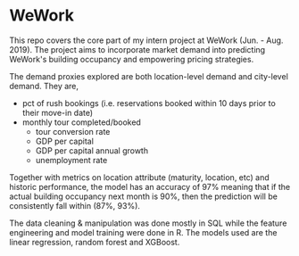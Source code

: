 # WeWork
This repo covers the core part of my intern project at WeWork (Jun. - Aug. 2019). The project aims to incorporate market demand into predicting WeWork's building occupancy and empowering pricing strategies. 

The demand proxies explored are both location-level demand and city-level demand. They are,
*   pct of rush bookings (i.e. reservations booked within 10 days prior to their move-in date)
*   monthly tour completed/booked
    *   tour conversion rate
    *   GDP per capital
    *   GDP per capital annual growth
    *   unemployment rate

Together with metrics on location attribute (maturity, location, etc) and historic performance, the model has an accuracy of 97% meaning that if the actual building occupancy next month is 90%, then the prediction will be consistently fall within (87%, 93%).

The data cleaning & manipulation was done mostly in SQL while the feature engineering and model training were done in R. The models used are the linear regression, random forest and XGBoost.
